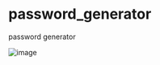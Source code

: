 # password_generator
password generator

![image](https://github.com/ReFo0/password_generator/assets/77904942/0c6b5399-a68c-4908-8212-3f3396c12ecb)
